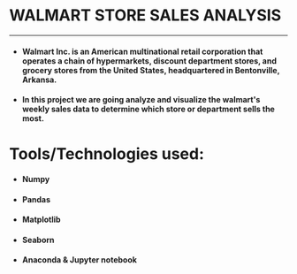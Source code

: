 # WALMART STORE SALES ANALYSIS 
__________________________________________
* #### Walmart Inc. is an American multinational retail corporation that operates a chain of hypermarkets, discount department stores, and grocery stores from the United States, headquartered in Bentonville, Arkansa.

* #### In this project we are going analyze and visualize the walmart's weekly sales data  to  determine which store or department sells the most.

# Tools/Technologies used:

* #### Numpy
* #### Pandas
* #### Matplotlib
* #### Seaborn
* #### Anaconda & Jupyter notebook

